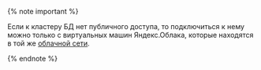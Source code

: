 {% note important %}

Если к кластеру БД нет публичного доступа, то подключиться к нему можно только с виртуальных машин Яндекс.Облака, которые находятся в той же [облачной сети](../../vpc/concepts/network.md).

{% endnote %}